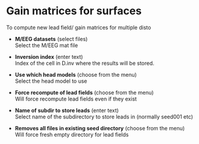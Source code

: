 # Gain matrices for surfaces  
To compute new lead field/ gain matrices for multiple disto  

* **M/EEG datasets** (select files)  
Select the M/EEG mat file  

* **Inversion index** (enter text)  
Index of the cell in D.inv where the results will be stored.  

* **Use which head models** (choose from the menu)  
Select the head model to use  

* **Force recompute of lead fields** (choose from the menu)  
Will force recompute lead fields even if they exist  

* **Name of subdir to store leads** (enter text)  
Select name of the subdirectory to store leads in (normally seed001 etc)  

* **Removes all files in existing seed directory** (choose from the menu)  
Will force fresh empty directory for lead fields  
